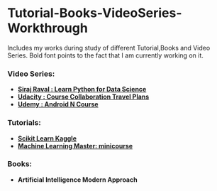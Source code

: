 # Tutorial-Books-VideoSeries-Workthrough
Includes my works during study of different Tutorial,Books and Video Series. Bold font points to the fact that I am currently working on it.

### Video Series:

- **[Siraj Raval : Learn Python for Data Science](https://github.com/sagarjain2030/Tutorial-Books-VideoSeries-Workthrough/tree/master/Learn_Python_for_Data_Science)**
- **[Udacity : Course Collaboration Travel Plans](https://github.com/sagarjain2030/Tutorial-Books-VideoSeries-Workthrough/tree/master/course-collaboration-travel-plans)**
- **[Udemy : Android N Course](https://www.udemy.com/complete-android-n-developer-course/)**

### Tutorials:
- **[Scikit Learn Kaggle](https://github.com/sagarjain2030/Tutorial-Books-VideoSeries-Workthrough/tree/master/ScikitLearn_Kaggle)**
- **[Machine Learning Master: minicourse](https://github.com/sagarjain2030/Tutorial-Books-VideoSeries-Workthrough/tree/master/ML_MasteryMiniCourse)**

### Books:

- **Artificial Intelligence Modern Approach**

